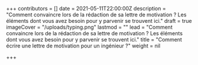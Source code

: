+++
contributors = []
date = 2021-05-11T22:00:00Z
description = "Comment convaincre lors de la rédaction de sa lettre de motivation ? Les éléments dont vous avez besoin pour y parvenir se trouvent ici."
draft = true
imageCover = "/uploads/typing.png"
lastmod = ""
lead = "Comment convaincre lors de la rédaction de sa lettre de motivation ? Les éléments dont vous avez besoin pour y parvenir se trouvent ici."
title = "Comment écrire une lettre de motivation pour un ingénieur ?"
weight = nil

+++
